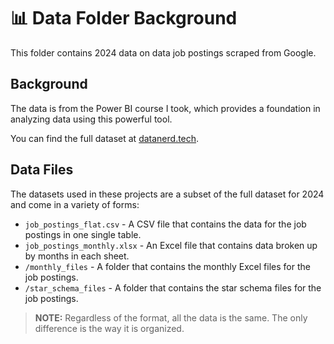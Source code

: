 # 📊 Data Folder Background

This folder contains 2024 data on data job postings scraped from Google.

## Background

The data is from the Power BI course I took, which provides a foundation in analyzing data using this powerful tool. 

You can find the full dataset at [datanerd.tech](https://datanerd.tech).

## Data Files

The datasets used in these projects are a subset of the full dataset for 2024 and come in a variety of forms:

- `job_postings_flat.csv` - A CSV file that contains the data for the job postings in one single table.
- `job_postings_monthly.xlsx` - An Excel file that contains data broken up by months in each sheet.
- `/monthly_files` - A folder that contains the monthly Excel files for the job postings.
- `/star_schema_files` - A folder that contains the star schema files for the job postings.

> **NOTE:** Regardless of the format, all the data is the same. The only difference is the way it is organized.